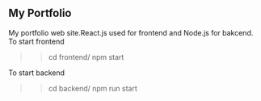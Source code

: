 ## My Portfolio

My portfolio web site.React.js used for frontend and Node.js for bakcend.
To start frontend 

>> cd frontend/ 
>> npm start

To start backend

>> cd backend/ 
>> npm run start
